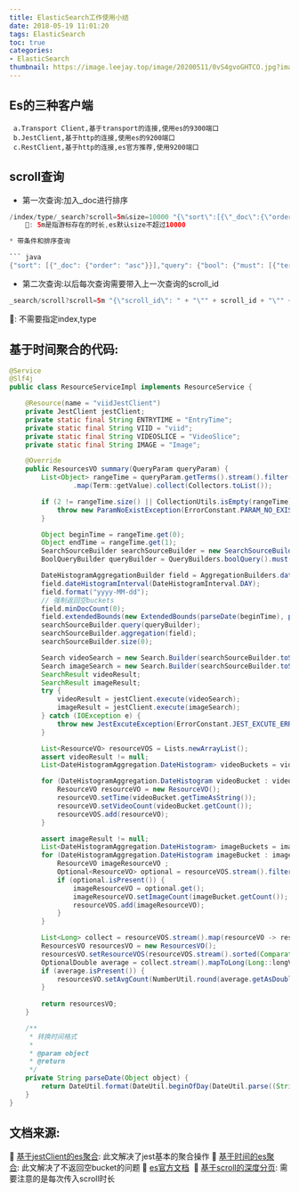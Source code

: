 ```yaml
---
title: ElasticSearch工作使用小结
date: 2018-05-19 11:01:20
tags: ElasticSearch
toc: true
categories:
- ElasticSearch
thumbnail: https://image.leejay.top/image/20200511/0vS4gvoGHTCO.jpg?imageslim
---
```


## Es的三种客户端

```text
 a.Transport Client,基于transport的连接,使用es的9300端口
 b.JestClient,基于http的连接,使用es的9200端口
 c.RestClient,基于http的连接,es官方推荐,使用9200端口
```
<!-- more -->
## scroll查询

* 第一次查询:加入_doc进行排序

``` java
/index/type/_search?scroll=5m&size=10000 "{\"sort\":[{\"_doc\":{\"order\":\"asc\"}}],\"query\":{\"match_all\":{}}}" ```
    📌: 5m是指游标存在的时长,es默认size不超过10000

* 带条件和排序查询

``` java
{"sort": [{"_doc": {"order": "asc"}}],"query": {"bool": {"must": [{"term": {"SuccessSign": 0}}]}}}
```

* 第二次查询:以后每次查询需要带入上一次查询的scroll_id

``` java
_search/scroll?scroll=5m "{\"scroll_id\": " + "\"" + scroll_id + "\"" + "}"

```
📌: 不需要指定index,type

## 基于时间聚合的代码:

``` java
@Service
@Slf4j
public class ResourceServiceImpl implements ResourceService {

    @Resource(name = "viidJestClient")
    private JestClient jestClient;
    private static final String ENTRYTIME = "EntryTime";
    private static final String VIID = "viid";
    private static final String VIDEOSLICE = "VideoSlice";
    private static final String IMAGE = "Image";

    @Override
    public ResourcesVO summary(QueryParam queryParam) {
        List<Object> rangeTime = queryParam.getTerms().stream().filter(term -> term.getColumn().equals(ENTRYTIME))
                .map(Term::getValue).collect(Collectors.toList());

        if (2 != rangeTime.size() || CollectionUtils.isEmpty(rangeTime)) {
            throw new ParamNoExistException(ErrorConstant.PARAM_NO_EXIST, I18nConstant.DTAE_PARAM_NOT_EXIST);
        }

        Object beginTime = rangeTime.get(0);
        Object endTime = rangeTime.get(1);
        SearchSourceBuilder searchSourceBuilder = new SearchSourceBuilder();
        BoolQueryBuilder queryBuilder = QueryBuilders.boolQuery().must(QueryBuilders.rangeQuery(ENTRYTIME).gte(beginTime).lte(endTime));

        DateHistogramAggregationBuilder field = AggregationBuilders.dateHistogram("agg").field(ENTRYTIME);
        field.dateHistogramInterval(DateHistogramInterval.DAY);
        field.format("yyyy-MM-dd");
        // 强制返回空buckets
        field.minDocCount(0);
        field.extendedBounds(new ExtendedBounds(parseDate(beginTime), parseDate(endTime)));
        searchSourceBuilder.query(queryBuilder);
        searchSourceBuilder.aggregation(field);
        searchSourceBuilder.size(0);

        Search videoSearch = new Search.Builder(searchSourceBuilder.toString()).addIndex(VIID).addType(VIDEOSLICE).build();
        Search imageSearch = new Search.Builder(searchSourceBuilder.toString()).addIndex(VIID).addType(IMAGE).build();
        SearchResult videoResult;
        SearchResult imageResult;
        try {
            videoResult = jestClient.execute(videoSearch);
            imageResult = jestClient.execute(imageSearch);
        } catch (IOException e) {
            throw new JestExcuteException(ErrorConstant.JEST_EXCUTE_ERROR, I18nConstant.JEST_IO_EXCEPTION);
        }

        List<ResourceVO> resourceVOS = Lists.newArrayList();
        assert videoResult != null;
        List<DateHistogramAggregation.DateHistogram> videoBuckets = videoResult.getAggregations().getDateHistogramAggregation("agg").getBuckets();

        for (DateHistogramAggregation.DateHistogram videoBucket : videoBuckets) {
            ResourceVO resourceVO = new ResourceVO();
            resourceVO.setTime(videoBucket.getTimeAsString());
            resourceVO.setVideoCount(videoBucket.getCount());
            resourceVOS.add(resourceVO);
        }

        assert imageResult != null;
        List<DateHistogramAggregation.DateHistogram> imageBuckets = imageResult.getAggregations().getDateHistogramAggregation("agg").getBuckets();
        for (DateHistogramAggregation.DateHistogram imageBucket : imageBuckets) {
            ResourceVO imageResourceVO ;
            Optional<ResourceVO> optional = resourceVOS.stream().filter(resourceVO -> resourceVO.getTime().equals(imageBucket.getTimeAsString())).findFirst();
            if (optional.isPresent()) {
                imageResourceVO = optional.get();
                imageResourceVO.setImageCount(imageBucket.getCount());
                resourceVOS.add(imageResourceVO);
            }
        }

        List<Long> collect = resourceVOS.stream().map(resourceVO -> resourceVO.getImageCount() + resourceVO.getVideoCount()).collect(Collectors.toList());
        ResourcesVO resourcesVO = new ResourcesVO();
        resourcesVO.setResourceVOS(resourceVOS.stream().sorted(Comparator.comparing(ResourceVO::getTime)).distinct().collect(Collectors.toList()));
        OptionalDouble average = collect.stream().mapToLong(Long::longValue).average();
        if (average.isPresent()) {
            resourcesVO.setAvgCount(NumberUtil.round(average.getAsDouble(), 2).doubleValue());
        }
        
        return resourcesVO;
    }

    /**
     * 转换时间格式
     *
     * @param object
     * @return
     */
    private String parseDate(Object object) {
        return DateUtil.format(DateUtil.beginOfDay(DateUtil.parse((String) (object))).toJdkDate(), DatePattern.NORM_DATE_FORMAT);
    }
}
```
## 文档来源:

 📍 <a href="https://blog.csdn.net/lvyuan1234/article/details/78655493">基于jestClient的es聚合</a>: 此文解决了jest基本的聚合操作
 📍 <a href="https://blog.csdn.net/xuyingzhong/article/details/78839744">基于时间的es聚合</a>: 此文解决了不返回空bucket的问题
 📍 <a href="https://www.elastic.co/guide/en/elasticsearch/reference/5.4">es官方文档</a> 
 📍 <a href="https://www.jianshu.com/p/32f4d276d433">基于scroll的深度分页</a>: 需要注意的是每次传入scroll时长